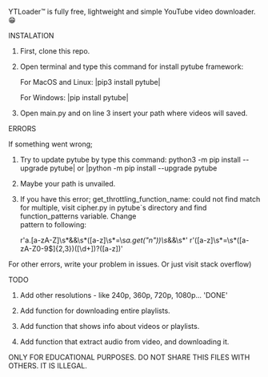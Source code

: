 YTLoader™ is fully free, lightweight and simple YouTube video downloader.😁


INSTALATION


1. First, clone this repo.

2. Open terminal and type this command for install pytube framework:

	For MacOS and Linux:
		|pip3 install pytube|
	
	For Windows:
		|pip install pytube|

3. Open main.py and on line 3 insert your path where videos will saved.


ERRORS 


If something went wrong;

1. Try to update pytube by type this command: 
	python3 -m pip install --upgrade pytube| or |python -m pip install --upgrade pytube

2. Maybe your path is unvailed.

3. If you have this error; get_throttling_function_name: could not find match for multiple, 
	visit cipher.py in pytube`s directory and find function_patterns variable. Change 		
	pattern to following:

	r'a\.[a-zA-Z]\s*&&\s*\([a-z]\s*=\s*a\.get\("n"\)\)\s*&&\s*'
	r'\([a-z]\s*=\s*([a-zA-Z0-9$]{2,3})(\[\d+\])?\([a-z]\)'

For other errors, write your problem in issues. Or just visit stack overflow)


TODO


1. Add other resolutions - like 240p, 360p, 720p, 1080p... 'DONE' 

2. Add function for downloading entire playlists.

3. Add function that shows info about videos or playlists.

4. Add function that extract audio from video, and downloading it. 



ONLY FOR EDUCATIONAL PURPOSES. DO NOT SHARE THIS FILES WITH OTHERS. IT IS ILLEGAL.
